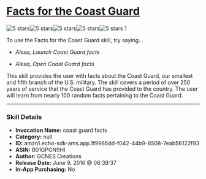 # [Facts for the Coast Guard](http://alexa.amazon.com/#skills/amzn1.echo-sdk-ams.app.1f9965dd-f042-44b9-8508-7eab56122f93)
![5 stars](../../images/ic_star_black_18dp_1x.png)![5 stars](../../images/ic_star_black_18dp_1x.png)![5 stars](../../images/ic_star_black_18dp_1x.png)![5 stars](../../images/ic_star_black_18dp_1x.png)![5 stars](../../images/ic_star_black_18dp_1x.png) 1

To use the Facts for the Coast Guard skill, try saying...

* *Alexa, Launch Coast Guard facts*

* *Alexa, Open Coast Guard facts*

This skill provides the user with facts about the Coast Guard, our smallest and fifth branch of the U.S. military. The skill covers a period of over 250 years of service that the Coast Guard has provided to the country.  The user will learn from nearly 100 random facts pertaining to the Coast Guard.

***

### Skill Details

* **Invocation Name:** coast guard facts
* **Category:** null
* **ID:** amzn1.echo-sdk-ams.app.1f9965dd-f042-44b9-8508-7eab56122f93
* **ASIN:** B01GPGN9HI
* **Author:** GCNES Creations
* **Release Date:** June 9, 2016 @ 06:39:37
* **In-App Purchasing:** No
